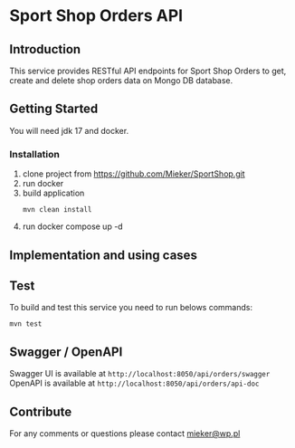 # Sport Shop Orders API

## Introduction
This service provides RESTful API endpoints for Sport Shop Orders to get, create and delete shop orders data on Mongo DB database.

## Getting Started
You will need jdk 17 and docker.
### Installation
1.	clone project from https://github.com/Mieker/SportShop.git
2. run docker
3. build application
      ```
      mvn clean install
      ```
4. run docker compose up -d

## Implementation and using cases

## Test
To build and test this service you need to run belows commands:
```
mvn test
```

## Swagger / OpenAPI
Swagger UI is available at `http://localhost:8050/api/orders/swagger` \
OpenAPI is available at `http://localhost:8050/api/orders/api-doc`

## Contribute
For any comments or questions please contact mieker@wp.pl